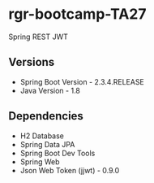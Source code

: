 # rgr-bootcamp-TA27
Spring REST JWT

## Versions
- Spring Boot Version - 2.3.4.RELEASE
- Java Version - 1.8

## Dependencies
- H2 Database
- Spring Data JPA
- Spring Boot Dev Tools
- Spring Web
- Json Web Token (jjwt) - 0.9.0
